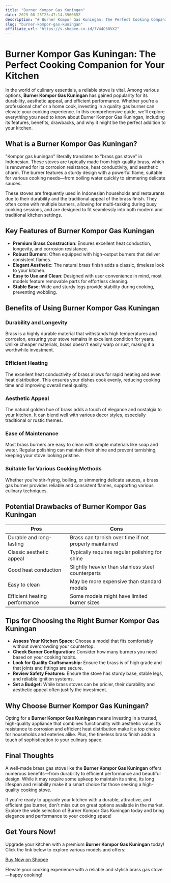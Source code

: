 ```yaml
---
title: "Burner Kompor Gas Kuningan"
date: 2025-08-25T23:47:14.396065Z
description: "# Burner Kompor Gas Kuningan: The Perfect Cooking Companion for Your Kitchen..."
slug: "burner-kompor-gas-kuningan"
affiliate_url: "https://s.shopee.co.id/7V44C68VX2"
---
```

# Burner Kompor Gas Kuningan: The Perfect Cooking Companion for Your Kitchen

In the world of culinary essentials, a reliable stove is vital. Among various options, **Burner Kompor Gas Kuningan** has gained popularity for its durability, aesthetic appeal, and efficient performance. Whether you're a professional chef or a home cook, investing in a quality gas burner can elevate your cooking experience. In this comprehensive guide, we'll explore everything you need to know about Burner Kompor Gas Kuningan, including its features, benefits, drawbacks, and why it might be the perfect addition to your kitchen.

## What is a Burner Kompor Gas Kuningan?

"Kompor gas kuningan" literally translates to "brass gas stove" in Indonesian. These stoves are typically made from high-quality brass, which is renowned for its corrosion resistance, heat conductivity, and aesthetic charm. The burner features a sturdy design with a powerful flame, suitable for various cooking needs—from boiling water quickly to simmering delicate sauces.

These stoves are frequently used in Indonesian households and restaurants due to their durability and the traditional appeal of the brass finish. They often come with multiple burners, allowing for multi-tasking during busy cooking sessions, and are designed to fit seamlessly into both modern and traditional kitchen settings.

## Key Features of Burner Kompor Gas Kuningan

- **Premium Brass Construction**: Ensures excellent heat conduction, longevity, and corrosion resistance.
- **Robust Burners**: Often equipped with high-output burners that deliver consistent flames.
- **Elegant Aesthetic**: The natural brass finish adds a classic, timeless look to your kitchen.
- **Easy to Use and Clean**: Designed with user convenience in mind, most models feature removable parts for effortless cleaning.
- **Stable Base**: Wide and sturdy legs provide stability during cooking, preventing wobbling.

## Benefits of Using Burner Kompor Gas Kuningan

### Durability and Longevity

Brass is a highly durable material that withstands high temperatures and corrosion, ensuring your stove remains in excellent condition for years. Unlike cheaper materials, brass doesn't easily warp or rust, making it a worthwhile investment.

### Efficient Heating

The excellent heat conductivity of brass allows for rapid heating and even heat distribution. This ensures your dishes cook evenly, reducing cooking time and improving overall meal quality.

### Aesthetic Appeal

The natural golden hue of brass adds a touch of elegance and nostalgia to your kitchen. It can blend well with various decor styles, especially traditional or rustic themes.

### Ease of Maintenance

Most brass burners are easy to clean with simple materials like soap and water. Regular polishing can maintain their shine and prevent tarnishing, keeping your stove looking pristine.

### Suitable for Various Cooking Methods

Whether you’re stir-frying, boiling, or simmering delicate sauces, a brass gas burner provides reliable and consistent flames, supporting various culinary techniques.

## Potential Drawbacks of Burner Kompor Gas Kuningan

| Pros | Cons |
|---------|--------------|
| Durable and long-lasting | Brass can tarnish over time if not properly maintained |
| Classic aesthetic appeal | Typically requires regular polishing for shine |
| Good heat conduction | Slightly heavier than stainless steel counterparts |
| Easy to clean | May be more expensive than standard models |
| Efficient heating performance | Some models might have limited burner sizes |

## Tips for Choosing the Right Burner Kompor Gas Kuningan

- **Assess Your Kitchen Space:** Choose a model that fits comfortably without overcrowding your countertop.
- **Check Burner Configuration:** Consider how many burners you need based on your cooking habits.
- **Look for Quality Craftsmanship:** Ensure the brass is of high grade and that joints and fittings are secure.
- **Review Safety Features:** Ensure the stove has sturdy base, stable legs, and reliable ignition systems.
- **Set a Budget:** While brass stoves can be pricier, their durability and aesthetic appeal often justify the investment.

## Why Choose Burner Kompor Gas Kuningan?

Opting for a **Burner Kompor Gas Kuningan** means investing in a trusted, high-quality appliance that combines functionality with aesthetic value. Its resistance to corrosion and efficient heat distribution make it a top choice for households and eateries alike. Plus, the timeless brass finish adds a touch of sophistication to your culinary space.

## Final Thoughts

A well-made brass gas stove like the **Burner Kompor Gas Kuningan** offers numerous benefits—from durability to efficient performance and beautiful design. While it may require some upkeep to maintain its shine, its long lifespan and reliability make it a smart choice for those seeking a high-quality cooking stove.

If you're ready to upgrade your kitchen with a durable, attractive, and efficient gas burner, don't miss out on great options available in the market. Explore the wide selection of Burner Kompor Gas Kuningan today and bring elegance and performance to your cooking space!

## Get Yours Now!

Upgrade your kitchen with a premium **Burner Kompor Gas Kuningan** today! Click the link below to explore various models and offers:

[Buy Now on Shopee](https://s.shopee.co.id/7V44C68VX2)

Elevate your cooking experience with a reliable and stylish brass gas stove—happy cooking!